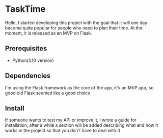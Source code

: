 # TaskTime

Hello, I started developing this project with the goal that it will one day become quite popular for people who need to plan their time. At the moment, it is released as an MVP on Flask.

## Prerequisites
- Python(3.10 version)

## Dependencies

I'm using the Flask framework as the core of the app, it's an MVP app, so good old Flask seemed like a good choice

## Install 

If someone wants to test my API or improve it, I wrote a guide for installation, after a while a section will be added describing what and how it works in the project so that you don't have to deal with 0